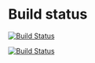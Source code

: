# Build status


[![Build Status](http://ec2-52-221-222-3.ap-southeast-1.compute.amazonaws.com:8080/buildStatus/icon?job=instavote%2Fresult-build&subject=Build)](http://ec2-52-221-222-3.ap-southeast-1.compute.amazonaws.com:8080/job/instavote/job/result-build/)

[![Build Status](http://ec2-52-221-222-3.ap-southeast-1.compute.amazonaws.com:8080/buildStatus/icon?job=instavote%2Fresult-testd&subject=Tests)](http://ec2-52-221-222-3.ap-southeast-1.compute.amazonaws.com:8080/job/instavote/job/result-test/)
